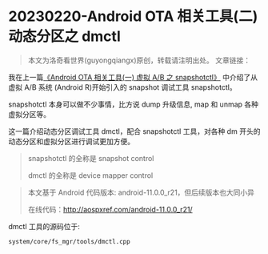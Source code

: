 # 20230220-Android OTA 相关工具(二) 动态分区之 dmctl



> 本文为洛奇看世界(guyongqiangx)原创，转载请注明出处。
> 文章链接：



我在上一篇[《Android OTA 相关工具(一) 虚拟 A/B 之 snapshotctl》](https://blog.csdn.net/guyongqiangx/article/details/129122159) 中介绍了从虚拟 A/B 系统 (Android R)开始引入的 snapshot 调试工具 snapshotctl。

snapshotctl 本身可以做不少事情，比方说 dump 升级信息, map 和 unmap 各种虚拟分区等。

这一篇介绍动态分区调试工具 dmctl，配合 snapshotctl 工具，对各种 dm 开头的动态分区和虚拟分区进行调试更加方便。

> snapshotctl 的全称是 snapshot control
>
> dmctl 的全称是 device mapper control



> 本文基于 Android 代码版本: android-11.0.0_r21，但后续版本也大同小异
>
> 在线代码：http://aospxref.com/android-11.0.0_r21/



dmctl 工具的源码位于:

```bash
system/core/fs_mgr/tools/dmctl.cpp
```





